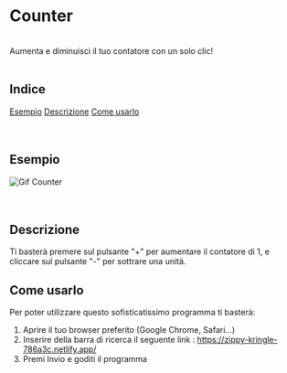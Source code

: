 # Counter
<br />
Aumenta e diminuisci il tuo contatore con un solo clic!
<br />
<br />

## Indice
[Esempio](#esempio) [Descrizione](#descrizione) [Come usarlo](#come_usarlo)  
<br />
<br />
## Esempio

![Gif Counter](https://github.com/CarloDeLuce/Counter/assets/155926130/2b4a1d89-44ea-4334-a604-9328ad9c97dc)
<br />
<br />
<br />

## Descrizione

Ti basterà premere sul pulsante "+" per aumentare il contatore di 1, e cliccare sul pulsante "-" per sottrare una unità.

## Come usarlo 

Per poter utilizzare questo sofisticatissimo programma ti basterà:

1. Aprire il tuo browser preferito (Google Chrome, Safari...)
2. Inserire della barra di ricerca il seguente link : https://zippy-kringle-786a3c.netlify.app/
3. Premi Invio e goditi il programma







